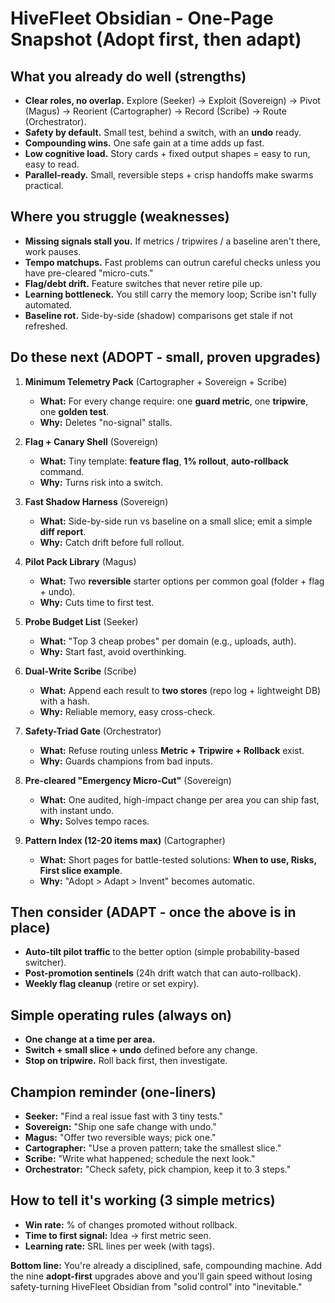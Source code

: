 # HiveFleet Obsidian - One-Page Snapshot (Adopt first, then adapt)

## What you already do well (strengths)

* **Clear roles, no overlap.** Explore (Seeker) → Exploit (Sovereign) → Pivot (Magus) → Reorient (Cartographer) → Record (Scribe) → Route (Orchestrator).
* **Safety by default.** Small test, behind a switch, with an **undo** ready.
* **Compounding wins.** One safe gain at a time adds up fast.
* **Low cognitive load.** Story cards + fixed output shapes = easy to run, easy to read.
* **Parallel-ready.** Small, reversible steps + crisp handoffs make swarms practical.

## Where you struggle (weaknesses)

* **Missing signals stall you.** If metrics / tripwires / a baseline aren't there, work pauses.
* **Tempo matchups.** Fast problems can outrun careful checks unless you have pre-cleared "micro-cuts."
* **Flag/debt drift.** Feature switches that never retire pile up.
* **Learning bottleneck.** You still carry the memory loop; Scribe isn't fully automated.
* **Baseline rot.** Side-by-side (shadow) comparisons get stale if not refreshed.

## Do these next (ADOPT - small, proven upgrades)

1. **Minimum Telemetry Pack** (Cartographer + Sovereign + Scribe)

   * **What:** For every change require: one **guard metric**, one **tripwire**, one **golden test**.
   * **Why:** Deletes "no-signal" stalls.

2. **Flag + Canary Shell** (Sovereign)

   * **What:** Tiny template: **feature flag**, **1% rollout**, **auto-rollback** command.
   * **Why:** Turns risk into a switch.

3. **Fast Shadow Harness** (Sovereign)

   * **What:** Side-by-side run vs baseline on a small slice; emit a simple **diff report**.
   * **Why:** Catch drift before full rollout.

4. **Pilot Pack Library** (Magus)

   * **What:** Two **reversible** starter options per common goal (folder + flag + undo).
   * **Why:** Cuts time to first test.

5. **Probe Budget List** (Seeker)

   * **What:** "Top 3 cheap probes" per domain (e.g., uploads, auth).
   * **Why:** Start fast, avoid overthinking.

6. **Dual-Write Scribe** (Scribe)

   * **What:** Append each result to **two stores** (repo log + lightweight DB) with a hash.
   * **Why:** Reliable memory, easy cross-check.

7. **Safety-Triad Gate** (Orchestrator)

   * **What:** Refuse routing unless **Metric + Tripwire + Rollback** exist.
   * **Why:** Guards champions from bad inputs.

8. **Pre-cleared "Emergency Micro-Cut"** (Sovereign)

   * **What:** One audited, high-impact change per area you can ship fast, with instant undo.
   * **Why:** Solves tempo races.

9. **Pattern Index (12-20 items max)** (Cartographer)

   * **What:** Short pages for battle-tested solutions: **When to use, Risks, First slice example**.
   * **Why:** "Adopt > Adapt > Invent" becomes automatic.

## Then consider (ADAPT - once the above is in place)

* **Auto-tilt pilot traffic** to the better option (simple probability-based switcher).
* **Post-promotion sentinels** (24h drift watch that can auto-rollback).
* **Weekly flag cleanup** (retire or set expiry).

## Simple operating rules (always on)

* **One change at a time per area.**
* **Switch + small slice + undo** defined before any change.
* **Stop on tripwire.** Roll back first, then investigate.

## Champion reminder (one-liners)

* **Seeker:** "Find a real issue fast with 3 tiny tests."
* **Sovereign:** "Ship one safe change with undo."
* **Magus:** "Offer two reversible ways; pick one."
* **Cartographer:** "Use a proven pattern; take the smallest slice."
* **Scribe:** "Write what happened; schedule the next look."
* **Orchestrator:** "Check safety, pick champion, keep it to 3 steps."

## How to tell it's working (3 simple metrics)

* **Win rate:** % of changes promoted without rollback.
* **Time to first signal:** Idea → first metric seen.
* **Learning rate:** SRL lines per week (with tags).

**Bottom line:** You're already a disciplined, safe, compounding machine. Add the nine **adopt-first** upgrades above and you'll gain speed without losing safety-turning HiveFleet Obsidian from "solid control" into "inevitable."
